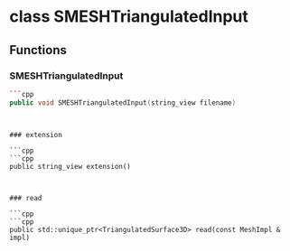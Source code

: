 # class SMESHTriangulatedInput


## Functions

### SMESHTriangulatedInput

```cpp
```cpp
public void SMESHTriangulatedInput(string_view filename)
```
```


### extension

```cpp
```cpp
public string_view extension()
```
```


### read

```cpp
```cpp
public std::unique_ptr<TriangulatedSurface3D> read(const MeshImpl & impl)
```
```




